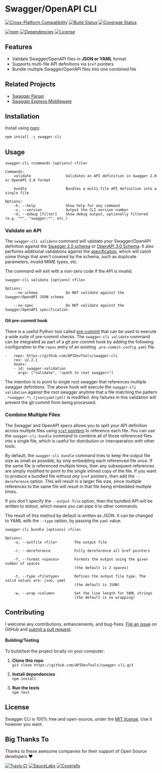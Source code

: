Swagger/OpenAPI CLI
============================

[![Cross-Platform Compatibility](https://apidevtools.org/img/os-badges.svg)](https://travis-ci.com/APIDevTools/swagger-cli)
[![Build Status](https://api.travis-ci.com/APIDevTools/swagger-cli.svg?branch=master)](https://travis-ci.com/APIDevTools/swagger-cli)
[![Coverage Status](https://coveralls.io/repos/github/APIDevTools/swagger-cli/badge.svg?branch=master)](https://coveralls.io/github/APIDevTools/swagger-cli?branch=master)


[![npm](https://img.shields.io/npm/v/swagger-cli.svg)](https://www.npmjs.com/package/swagger-cli)
[![Dependencies](https://david-dm.org/APIDevTools/swagger-cli.svg)](https://david-dm.org/APIDevTools/swagger-cli)
[![License](https://img.shields.io/npm/l/swagger-cli.svg)](LICENSE)


Features
--------------------------
- Validate Swagger/OpenAPI files in **JSON or YAML** format
- Supports multi-file API definitions via `$ref` pointers
- Bundle multiple Swagger/OpenAPI files into one combined file


Related Projects
--------------------------
- [Swagger Parser](https://github.com/APIDevTools/swagger-parser)
- [Swagger Express Middleware](https://github.com/APIDevTools/swagger-express-middleware)


Installation
--------------------------
Install using [npm](https://docs.npmjs.com/getting-started/what-is-npm):

```bash
npm install -g swagger-cli
```


Usage
--------------------------

```
swagger-cli <command> [options] <file>

Commands:
    validate                Validates an API definition in Swagger 2.0 or OpenAPI 3.0 format

    bundle                  Bundles a multi-file API definition into a single file

Options:
    -h, --help              Show help for any command
    -v, --version           Output the CLI version number
    -d, --debug [filter]    Show debug output, optionally filtered (e.g. "*", "swagger:*", etc.)
```


### Validate an API

The `swagger-cli validate` command will validate your Swagger/OpenAPI definition against the [Swagger 2.0 schema](https://github.com/reverb/swagger-spec/blob/master/schemas/v2.0/schema.json) or [OpenAPI 3.0 Schema](https://github.com/kogosoftwarellc/open-api/blob/master/packages/openapi-schema-validation/schema/openapi-3.0.json).  It also performs additional validations against the [specification](https://github.com/swagger-api/swagger-spec/blob/master/versions/2.0.md), which will catch some things that aren't covered by the schema, such as duplicate parameters, invalid MIME types, etc.

The command will exit with a non-zero code if the API is invalid.

```
swagger-cli validate [options] <file>

Options:
    --no-schema             Do NOT validate against the Swagger/OpenAPI JSON schema

    --no-spec               Do NOT validate against the Swagger/OpenAPI specification
```

#### Git pre-commit hook

There is a useful Python tool called [pre-commit](https://pre-commit.com/) that can be used to execute a wide suite of pre-commit checks. The `swagger-cli validate` command can be integrated as part of a git pre-commit hook by adding the following configuration to the `repos` entry of an existing `.pre-commit-config.yaml` file.

```
-   repo: https://github.com/APIDevTools/swagger-cli
    rev: v2.2.1
    hooks:
    - id: swagger-validation
      args: ["validate", "<path to root swagger>"]
```

The intention is to point to single root swagger that references multiple swagger definitions. The above hook will execute the `swagger-cli validation` against the root swagger anytime that a file matching the pattern `.*swagger.*\.(json|yaml|yml)` is modified. Any failures in this validation will prevent the git commit from being processed. 

### Combine Multiple Files

The Swagger and OpenAPI specs allows you to split your API definition across multiple files using [`$ref` pointers](https://github.com/swagger-api/swagger-spec/blob/master/versions/2.0.md#reference-object) to reference each file. You can use the `swagger-cli bundle` command to combine all of those referenced files into a single file, which is useful for distribution or interoperation with other tools.

By default, the `swagger-cli bundle` command tries to keep the output file size as small as possible, by only embedding each referenced file _once_.  If the same file is referenced multiple times, then any subsequent references are simply modified to point to the _single_ inlined copy of the file.  If you want to produce a bundled file without _any_ `$ref` pointers, then add the `--dereference` option.  This will result in a larger file size, since multiple references to the same file will result in that file being embedded multiple times.

If you don't specify the `--output-file` option, then the bundled API will be written to stdout, which means you can pipe it to other commands.

The result of this method by default is written as JSON. It can be changed to YAML with the `--type` option, by passing the `yaml` value.

```
swagger-cli bundle [options] <file>

Options:
    -o, --outfile <file>        The output file

    -r, --dereference           Fully dereference all $ref pointers

    -f, --format <spaces>       Formats the output using the given number of spaces
                                (the default is 2 spaces)

    -t, --type <filetype>       Defines the output file type. The valid values are: json, yaml
                                (the default is JSON)

    -w, --wrap <column>         Set the line length for YAML strings
                                (the default is no wrapping)
```


Contributing
--------------------------
I welcome any contributions, enhancements, and bug-fixes.  [File an issue](https://github.com/APIDevTools/swagger-cli/issues) on GitHub and [submit a pull request](https://github.com/APIDevTools/swagger-cli/pulls).

#### Building/Testing
To build/test the project locally on your computer:

1. **Clone this repo**<br>
`git clone https://github.com/APIDevTools/swagger-cli.git`

2. **Install dependencies**<br>
`npm install`

3. **Run the tests**<br>
`npm test`


License
--------------------------
Swagger CLI is 100% free and open-source, under the [MIT license](LICENSE). Use it however you want.

Big Thanks To
--------------------------
Thanks to these awesome companies for their support of Open Source developers ❤

[![Travis CI](https://jsdevtools.org/img/badges/travis-ci.svg)](https://travis-ci.com)
[![SauceLabs](https://jsdevtools.org/img/badges/sauce-labs.svg)](https://saucelabs.com)
[![Coveralls](https://jsdevtools.org/img/badges/coveralls.svg)](https://coveralls.io)
